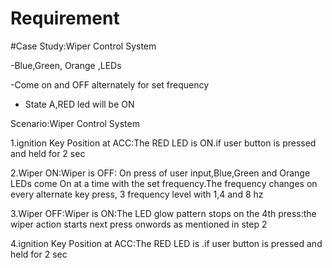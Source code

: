 # Requirement

#Case Study:Wiper Control System

-Blue,Green, Orange ,LEDs

-Come on and OFF alternately for set frequency

- State A,RED led will be ON

Scenario:Wiper Control System

1.ignition Key Position at ACC:The RED LED is ON.if user button is pressed and held for 2 sec

2.Wiper ON:Wiper is OFF: On press of user input,Blue,Green and Orange LEDs come On at a time with the set frequency.The frequency changes on every alternate key 
  press, 3 frequency level with 1,4 and 8 hz
  
3.Wiper OFF:Wiper is ON:The LED glow pattern stops on the 4th press:the wiper action starts next press onwords as mentioned in step 2

4.ignition Key Position at ACC:The RED LED is .if user button is pressed and held for 2 sec

 
